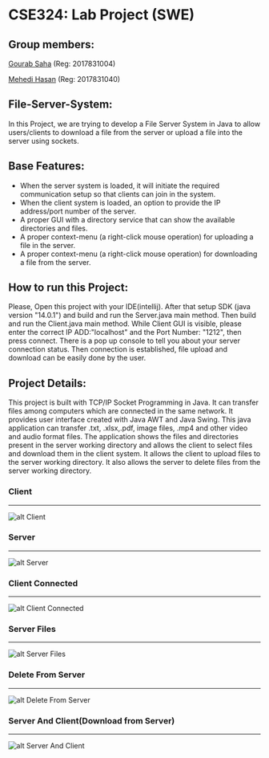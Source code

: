 # CSE324: Lab Project (SWE)
## Group members:

[Gourab Saha](https://github.com/gourab98)  (Reg: 2017831004)

[Mehedi Hasan](https://github.com/Mahdi-Hasan) (Reg: 2017831040)

##  File-Server-System: 

In this Project, we are trying to develop a File  Server System in Java to allow users/clients to download a file from the server or upload a file into the server using sockets.

## Base Features:
* When the server system is loaded, it will initiate the required communication setup so that clients can join in the system.
* When the client system is loaded, an option to provide the IP address/port number of the server.
* A proper GUI with a directory service that can show the available directories and files.
* A proper context-menu (a right-click mouse operation) for uploading a file in the server.
* A proper context-menu (a right-click mouse operation) for downloading a file from the server.

## How to run this Project:
Please, Open this project with your IDE(intellij). After that setup SDK (java version "14.0.1") and  build and run the Server.java main method. Then build and run the Client.java main method. While Client GUI is visible, please enter the correct IP ADD:"localhost" and the Port Number: "1212", then press connect. There is a pop up console to tell you about your server connection status. Then connection is established, file upload and download can be easily done by the user.  

## Project Details: 
This project is built with TCP/IP Socket Programming in Java. It can transfer files among computers which are connected in the same network. It provides user interface created with Java AWT and Java Swing. This java application can transfer .txt, .xlsx,.pdf, image files, .mp4 and other video and audio format files. The application shows the files and directories present in the server working directory and allows the client to select files and download them in the client system. It allows the client to upload files to the server working directory. It also allows the server to delete files from the server working directory.

### Client
***
![alt Client](https://github.com/gourab98/File-Server-System/blob/main/Screenshot/Client.PNG)

### Server
***
![alt Server](https://github.com/gourab98/File-Server-System/blob/main/Screenshot/Server.PNG)

### Client Connected
***
![alt Client Connected](https://github.com/gourab98/File-Server-System/blob/main/Screenshot/ClientConnect.PNG)

### Server Files
***
![alt Server Files](https://github.com/gourab98/File-Server-System/blob/main/Screenshot/ServerFileList.PNG)

### Delete From Server
***
![alt Delete From Server](https://github.com/gourab98/File-Server-System/blob/main/Screenshot/DeleteByServer.PNG)

### Server And Client(Download from Server)
***
![alt Server And Client](https://github.com/gourab98/File-Server-System/blob/main/Screenshot/ClientandServer.PNG)

 


